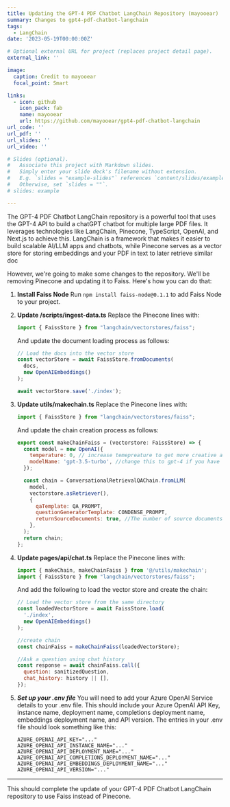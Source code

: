 ```yaml
---
title: Updating the GPT-4 PDF Chatbot LangChain Repository (mayooear)
summary: Changes to gpt4-pdf-chatbot-langchain
tags:
  - LangChain
date: '2023-05-19T00:00:00Z'

# Optional external URL for project (replaces project detail page).
external_link: ''

image:
  caption: Credit to mayooear
  focal_point: Smart

links:
  - icon: github
    icon_pack: fab
    name: mayooear
    url: https://github.com/mayooear/gpt4-pdf-chatbot-langchain
url_code: ''
url_pdf: ''
url_slides: ''
url_video: ''

# Slides (optional).
#   Associate this project with Markdown slides.
#   Simply enter your slide deck's filename without extension.
#   E.g. `slides = "example-slides"` references `content/slides/example-slides.md`.
#   Otherwise, set `slides = ""`.
# slides: example

---
```


The GPT-4 PDF Chatbot LangChain repository is a powerful tool that uses the GPT-4 API to build a chatGPT chatbot for multiple large PDF files. It leverages technologies like LangChain, Pinecone, TypeScript, OpenAI, and Next.js to achieve this. LangChain is a framework that makes it easier to build scalable AI/LLM apps and chatbots, while Pinecone serves as a vector store for storing embeddings and your PDF in text to later retrieve similar doc

However, we're going to make some changes to the repository. We'll be removing Pinecone and updating it to Faiss. Here's how you can do that:

1. **Install Faiss Node**
   Run `npm install faiss-node@0.1.1` to add Faiss Node to your project.

2. **Update /scripts/ingest-data.ts**
   Replace the Pinecone lines with:
   ```javascript
   import { FaissStore } from "langchain/vectorstores/faiss";
   ```
   And update the document loading process as follows:
   ```javascript
   // Load the docs into the vector store
   const vectorStore = await FaissStore.fromDocuments(
     docs,
     new OpenAIEmbeddings()
   );

   await vectorStore.save('./index');
   ```

3. **Update utils/makechain.ts**
   Replace the Pinecone lines with:
   ```javascript
   import { FaissStore } from "langchain/vectorstores/faiss";
   ```
   And update the chain creation process as follows:
   ```javascript
   export const makeChainFaiss = (vectorstore: FaissStore) => {
     const model = new OpenAI({
       temperature: 0, // increase temepreature to get more creative answers
       modelName: 'gpt-3.5-turbo', //change this to gpt-4 if you have access
     });

     const chain = ConversationalRetrievalQAChain.fromLLM(
       model,
       vectorstore.asRetriever(),
       {
         qaTemplate: QA_PROMPT,
         questionGeneratorTemplate: CONDENSE_PROMPT,
         returnSourceDocuments: true, //The number of source documents returned is 4 by default
       },
     );
     return chain;
   };
   ```

4. **Update pages/api/chat.ts**
   Replace the Pinecone lines with:
   ```javascript
   import { makeChain, makeChainFaiss } from '@/utils/makechain';
   import { FaissStore } from "langchain/vectorstores/faiss";
   ```
   And add the following to load the vector store and create the chain:
   ```javascript
   // Load the vector store from the same directory
   const loadedVectorStore = await FaissStore.load(
     './index',
     new OpenAIEmbeddings()
   );

   //create chain
   const chainFaiss = makeChainFaiss(loadedVectorStore);

   //Ask a question using chat history
   const response = await chainFaiss.call({
     question: sanitizedQuestion,
     chat_history: history || [],
   });
   ```

5. ***Set up your .env file***
You will need to add your Azure OpenAI Service details to your .env file. This should include your Azure OpenAI API Key, instance name, deployment name, completions deployment name, embeddings deployment name, and API version. The entries in your .env file should look something like this:

    ```
    AZURE_OPENAI_API_KEY="..."
    AZURE_OPENAI_API_INSTANCE_NAME="..."
    AZURE_OPENAI_API_DEPLOYMENT_NAME="..."
    AZURE_OPENAI_API_COMPLETIONS_DEPLOYMENT_NAME="..."
    AZURE_OPENAI_API_EMBEDDINGS_DEPLOYMENT_NAME="..."
    AZURE_OPENAI_API_VERSION="..."
    ```
---
This should complete the update of your GPT-4 PDF Chatbot LangChain repository to use Faiss instead of Pinecone.
